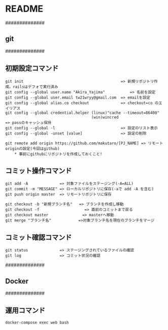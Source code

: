 # README

##############
##    git   ##
##############

  ## 初期設定コマンド
    git init                                           => 新規リポジトリ作成。railsはデフォで実行済み
    git config --global user.name "Akira_Yajima"           => 名前を設定
    git config --global user.email tw21wryy@gmail.com  => emailを設定
    git config --global alias.co checkout              => checkout=co のエイリアス
    git config --global credential.helper (linux)"cache --timeout=86400" 
                                          (win)wincred                   => passのキャッシュ保持
    git config --global -l                             => 設定のリスト表示
    git config --global -unset [value]                 => 設定の削除          

    git remote add origin https://github.com/makutaro/[PJ_NAME] => リモートoriginの設定(今回はgithub)
        * 事前にgithubにリポジトリを作成しておくこと!

  ## コミット操作コマンド
    git add -A              => 対象ファイルをステージング(-A=ALL)
    git commit -m "MESSAGE" => ローカルリポジトリに保存(-aで add -A を含む)
    git push origin master  => リモートリポジトリに保存

    git checkout -b "新規ブランチ名"   => ブランチを作成し移動
    git checkout -f                    => 直前のコミットまで戻る  
    git checkout master               => masterへ移動
    git merge "ブランチ名"            =>対象ブランチ名を現在のブランチをマージ

 ## コミット確認コマンド
    git status              => ステージングされているファイルの確認
    git log                 => コミット状況の確認

##############
##  Docker  ##
##############

 ## 運用コマンド
    docker-compose exec web bash
